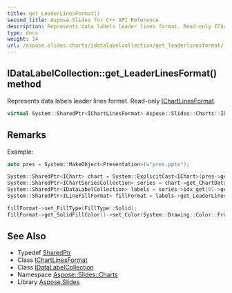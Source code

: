 ```yaml
---
title: get_LeaderLinesFormat()
second_title: Aspose.Slides for C++ API Reference
description: Represents data labels leader lines format. Read-only IChartLinesFormat.
type: docs
weight: 14
url: /aspose.slides.charts/idatalabelcollection/get_leaderlinesformat/
---
```

## IDataLabelCollection::get_LeaderLinesFormat() method


Represents data labels leader lines format. Read-only [IChartLinesFormat](../../ichartlinesformat/).

```cpp
virtual System::SharedPtr<IChartLinesFormat> Aspose::Slides::Charts::IDataLabelCollection::get_LeaderLinesFormat()=0
```

## Remarks


Example: 
```cpp
auto pres = System::MakeObject<Presentation>(u"pres.pptx");

System::SharedPtr<IChart> chart = System::ExplicitCast<IChart>(pres->get_Slide(0)->get_Shape(0));
System::SharedPtr<IChartSeriesCollection> series = chart->get_ChartData()->get_Series();
System::SharedPtr<IDataLabelCollection> labels = series->idx_get(0)->get_Labels();
System::SharedPtr<ILineFillFormat> fillFormat = labels->get_LeaderLinesFormat()->get_Line()->get_FillFormat();

fillFormat->set_FillType(FillType::Solid);
fillFormat->get_SolidFillColor()->set_Color(System::Drawing::Color::FromArgb(255, 255, 0, 0));
```

## See Also

* Typedef [SharedPtr](../../../system/sharedptr/)
* Class [IChartLinesFormat](../../ichartlinesformat/)
* Class [IDataLabelCollection](../)
* Namespace [Aspose::Slides::Charts](../../)
* Library [Aspose.Slides](../../../)